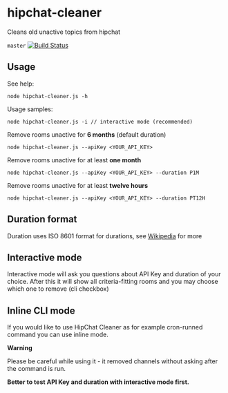 # hipchat-cleaner
Cleans old unactive topics from hipchat

`master`
[![Build Status](https://travis-ci.org/mateuszgachowski/hipchat-cleaner.svg?branch=master)](https://travis-ci.org/mateuszgachowski/hipchat-cleaner)

## Usage

See help:

`node hipchat-cleaner.js -h`

Usage samples:

`node hipchat-cleaner.js -i // interactive mode (recommended)`

Remove rooms unactive for **6 months** (default duration)

`node hipchat-cleaner.js --apiKey <YOUR_API_KEY>`

Remove rooms unactive for at least **one month**

`node hipchat-cleaner.js --apiKey <YOUR_API_KEY> --duration P1M`

Remove rooms unactive for at least **twelve hours**

`node hipchat-cleaner.js --apiKey <YOUR_API_KEY> --duration PT12H`

## Duration format

Duration uses ISO 8601 format for durations, see [Wikipedia](https://en.wikipedia.org/wiki/ISO_8601#Time_intervals) for more

## Interactive mode

Interactive mode will ask you questions about API Key and duration of your choice.
After this it will show all criteria-fitting rooms and you may choose which one to remove (cli checkbox)

## Inline CLI mode

If you would like to use HipChat Cleaner as for example cron-runned command you can use inline mode.

**Warning**

Please be careful while using it - it removed channels without asking after the command is run.

**Better to test API Key and duration with interactive mode first.**
